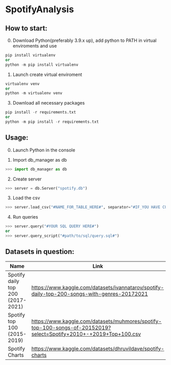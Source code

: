 # SpotifyAnalysis

## How to start:

0) Download Python(preferably 3.9.x up), add python to PATH in virtual enviroments and use

```py
pip install virtualenv
or
python -m pip install virtualenv
```

1) Launch create virtual enviroment

```py
virtualenv venv
or
python -m virtualenv venv
```

3) Download all necessary packages

```py
pip install -r requirements.txt
or
python -m pip install -r requirements.txt
```

## Usage:

0) Launch Python in the console

1) Import db_manager as db
```py
>>> import db_manager as db 
```

2) Create server
```py
>>> server = db.Server("spotify.db")
```

3) Load the csv
```py
>>> server.load_csv("#NAME_FOR_TABLE_HERE#", separator="#IF_YOU HAVE CUSTOM SEPARATOR IN THE CSV#")
```

4) Run queries
```py
>>> server.query("#YOUR SQL QUERY HERE#")
or
>>> server.query_script("#path/to/sql/query.sql#")
```

## Datasets in question:

| Name | Link |
| ---- | ---- |
| Spotify daily top 200 (2017-2021) | https://www.kaggle.com/datasets/ivannatarov/spotify-daily-top-200-songs-with-genres-20172021 |
| Spotify top 100 (2015-2019) | https://www.kaggle.com/datasets/muhmores/spotify-top-100-songs-of-20152019?select=Spotify+2010+-+2019+Top+100.csv |
| Spotify Charts | https://www.kaggle.com/datasets/dhruvildave/spotify-charts |

